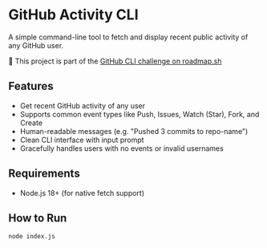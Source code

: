 # GitHub Activity CLI

A simple command-line tool to fetch and display recent public activity of any GitHub user.

📌 This project is part of the [GitHub CLI challenge on roadmap.sh](https://roadmap.sh/projects/github-cli)

## Features

- Get recent GitHub activity of any user
- Supports common event types like Push, Issues, Watch (Star), Fork, and Create
- Human-readable messages (e.g. "Pushed 3 commits to repo-name")
- Clean CLI interface with input prompt
- Gracefully handles users with no events or invalid usernames

## Requirements

- Node.js 18+ (for native fetch support)

## How to Run

```bash
node index.js
```
